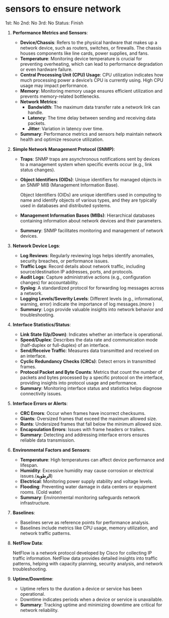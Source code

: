 # sensors to ensure network

1st: No
2nd: No
3rd: No
Status: Finish

1. **Performance Metrics and Sensors**:
    - **Device/Chassis**: Refers to the physical hardware that makes up a network device, such as routers, switches, or firewalls. The chassis houses components like line cards, power supplies, and fans.
    - **Temperature**: Monitoring device temperature is crucial for preventing overheating, which can lead to performance degradation or even hardware failure.
    - **Central Processing Unit (CPU) Usage**: CPU utilization indicates how much processing power a device’s CPU is currently using. High CPU usage may impact performance.
    - **Memory**: Monitoring memory usage ensures efficient utilization and prevents memory-related bottlenecks.
    - **Network Metrics**:
        - **Bandwidth**: The maximum data transfer rate a network link can handle.
        - **Latency**: The time delay between sending and receiving data packets.
        - **Jitter**: Variation in latency over time.
    - **Summary**: Performance metrics and sensors help maintain network health and optimize resource utilization.
2. **Simple Network Management Protocol (SNMP)**:
    - **Traps**: SNMP traps are asynchronous notifications sent by devices to a management system when specific events occur (e.g., link status changes).
    - **Object Identifiers (OIDs)**: Unique identifiers for managed objects in an SNMP MIB (Management Information Base).
        
        Object Identifiers (OIDs) are unique identifiers used in computing to name and identify objects of various types, and they are typically used in databases and distributed systems.
        
    - **Management Information Bases (MIBs)**: Hierarchical databases containing information about network devices and their parameters.
    - **Summary**: SNMP facilitates monitoring and management of network devices.
3. **Network Device Logs**:
    - **Log Reviews**: Regularly reviewing logs helps identify anomalies, security breaches, or performance issues.
    - **Traffic Logs**: Record details about network traffic, including source/destination IP addresses, ports, and protocols.
    - **Audit Logs**: Capture administrative actions (e.g., configuration changes) for accountability.
    - **Syslog**: A standardized protocol for forwarding log messages across a network.
    - **Logging Levels/Severity Levels**: Different levels (e.g., informational, warning, error) indicate the importance of log messages.(more )
    - **Summary**: Logs provide valuable insights into network behavior and troubleshooting.
4. **Interface Statistics/Status**:
    - **Link State (Up/Down)**: Indicates whether an interface is operational.
    - **Speed/Duplex**: Describes the data rate and communication mode (half-duplex or full-duplex) of an interface.
    - **Send/Receive Traffic**: Measures data transmitted and received on an interface.
    - **Cyclic Redundancy Checks (CRCs)**: Detect errors in transmitted frames.
    - **Protocol Packet and Byte Counts**: Metrics that count the number of packets and bytes processed by a specific protocol on the interface, providing insights into protocol usage and performance.
    - **Summary**: Monitoring interface status and statistics helps diagnose connectivity issues.
5. **Interface Errors or Alerts**:
    - **CRC Errors**: Occur when frames have incorrect checksums.
    - **Giants**: Oversized frames that exceed the maximum allowed size.
    - **Runts**: Undersized frames that fall below the minimum allowed size.
    - **Encapsulation Errors**: Issues with frame headers or trailers.
    - **Summary**: Detecting and addressing interface errors ensures reliable data transmission.
6. **Environmental Factors and Sensors**:
    - **Temperature**: High temperatures can affect device performance and lifespan.
    - **Humidity**: Excessive humidity may cause corrosion or electrical issues.(**الرطوبة**)
    - **Electrical**: Monitoring power supply stability and voltage levels.
    - **Flooding**: Preventing water damage in data centers or equipment rooms. (Cold water)
    - **Summary**: Environmental monitoring safeguards network infrastructure.
7. **Baselines**:
    - Baselines serve as reference points for performance analysis.
    - Baselines include metrics like CPU usage, memory utilization, and network traffic patterns.
8. **NetFlow Data**:
    
    NetFlow is a network protocol developed by Cisco for collecting IP traffic information. NetFlow data provides detailed insights into traffic patterns, helping with capacity planning, security analysis, and network troubleshooting.
    
9. **Uptime/Downtime**:
    - Uptime refers to the duration a device or service has been operational.
    - Downtime indicates periods when a device or service is unavailable.
    - **Summary**: Tracking uptime and minimizing downtime are critical for network reliability.